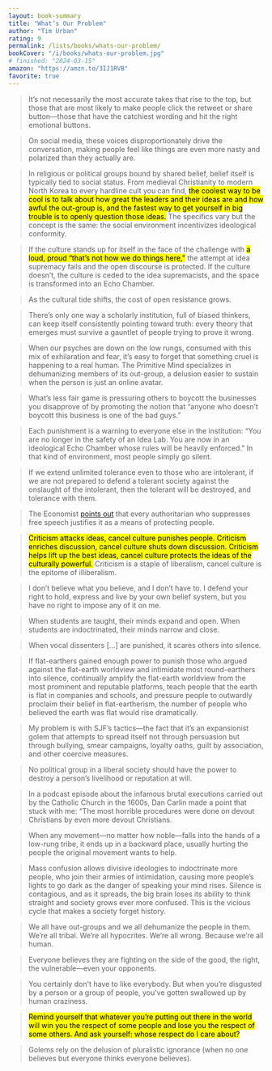 ```yaml
---
layout: book-summary
title: "Whatʼs Our Problem"
author: "Tim Urban"
rating: 9
permalink: /lists/books/whats-our-problem/
bookCover: "/i/books/whats-our-problem.jpg"
# finished: "2024-03-15"
amazon: "https://amzn.to/3IJ1RVB"
favorite: true
---
```


> It’s not necessarily the most accurate takes that rise to the top, but those that are most likely to make people click the retweet or share button—those that have the catchiest wording and hit the right emotional buttons.

> On social media, these voices disproportionately drive the conversation, making people feel like things are even more nasty and polarized than they actually are.

> In religious or political groups bound by shared belief, belief itself is typically tied to social status. From medieval Christianity to modern North Korea to every hardline cult you can find, <mark>the coolest way to be cool is to talk about how great the leaders and their ideas are and how awful the out-group is, and the fastest way to get yourself in big trouble is to openly question those ideas.</mark> The specifics vary but the concept is the same: the social environment incentivizes ideological conformity.

> If the culture stands up for itself in the face of the challenge with <mark>a loud, proud “that’s not how we do things here,”</mark> the attempt at idea supremacy fails and the open discourse is protected. If the culture doesn’t, the culture is ceded to the idea supremacists, and the space is transformed into an Echo Chamber.

> As the cultural tide shifts, the cost of open resistance grows.

> There’s only one way a scholarly institution, full of biased thinkers, can keep itself consistently pointing toward truth: every theory that emerges must survive a gauntlet of people trying to prove it wrong.

<!-- > Let me assure you that these are just general smear words. They are emotional words. They are words which have no definition, and first you create a sense of fear and hatred and then you apply this word to everyone against you. -->

> When our psyches are down on the low rungs, consumed with this mix of exhilaration and fear, it’s easy to forget that something cruel is happening to a real human. The Primitive Mind specializes in dehumanizing members of its out-group, a delusion easier to sustain when the person is just an online avatar.

> What’s less fair game is pressuring others to boycott the businesses you disapprove of by promoting the notion that “anyone who doesn’t boycott this business is one of the bad guys.”

> Each punishment is a warning to everyone else in the institution: “You are no longer in the safety of an Idea Lab. You are now in an ideological Echo Chamber whose rules will be heavily enforced.” In that kind of environment, most people simply go silent.

> If we extend unlimited tolerance even to those who are intolerant, if we are not prepared to defend a tolerant society against the onslaught of the intolerant, then the tolerant will be destroyed, and tolerance with them.

> The Economist [points out](https://www.economist.com/leaders/2016/06/04/under-attack) that every authoritarian who suppresses free speech justifies it as a means of protecting people.

> <mark>Criticism attacks ideas, cancel culture punishes people. Criticism enriches discussion, cancel culture shuts down discussion. Criticism helps lift up the best ideas, cancel culture protects the ideas of the culturally powerful.</mark> Criticism is a staple of liberalism, cancel culture is the epitome of illiberalism.

> I don’t believe what you believe, and I don’t have to. I defend your right to hold, express and live by your own belief system, but you have no right to impose any of it on me.

> When students are taught, their minds expand and open. When students are indoctrinated, their minds narrow and close.

> When vocal dissenters [...] are punished, it scares others into silence.

> If flat-earthers gained enough power to punish those who argued against the flat-earth worldview and intimidate most round-earthers into silence, continually amplify the flat-earth worldview from the most prominent and reputable platforms, teach people that the earth is flat in companies and schools, and pressure people to outwardly proclaim their belief in flat-eartherism, the number of people who believed the earth was flat would rise dramatically.

> My problem is with SJF’s tactics—the fact that it’s an expansionist golem that attempts to spread itself not through persuasion but through bullying, smear campaigns, loyalty oaths, guilt by association, and other coercive measures.

> No political group in a liberal society should have the power to destroy a person’s livelihood or reputation at will.

> In a podcast episode about the infamous brutal executions carried out by the Catholic Church in the 1600s, Dan Carlin made a point that stuck with me: “The most horrible procedures were done on devout Christians by even more devout Christians.

> When any movement—no matter how noble—falls into the hands of a low-rung tribe, it ends up in a backward place, usually hurting the people the original movement wants to help.

> Mass confusion allows divisive ideologies to indoctrinate more people, who join their armies of intimidation, causing more people’s lights to go dark as the danger of speaking your mind rises. Silence is contagious, and as it spreads, the big brain loses its ability to think straight and society grows ever more confused. This is the vicious cycle that makes a society forget history.

> We all have out-groups and we all dehumanize the people in them. We’re all tribal. We’re all hypocrites. We’re all wrong. Because we’re all human.

> Everyone believes they are fighting on the side of the good, the right, the vulnerable—even your opponents.

> You certainly don't have to like everybody. But when you’re disgusted by a person or a group of people, you've gotten swallowed up by human craziness.

> <mark>Remind yourself that whatever you’re putting out there in the world will win you the respect of some people and lose you the respect of some others. And ask yourself: whose respect do I care about?</mark>

> Golems rely on the delusion of pluralistic ignorance (when no one believes but everyone thinks everyone believes).

